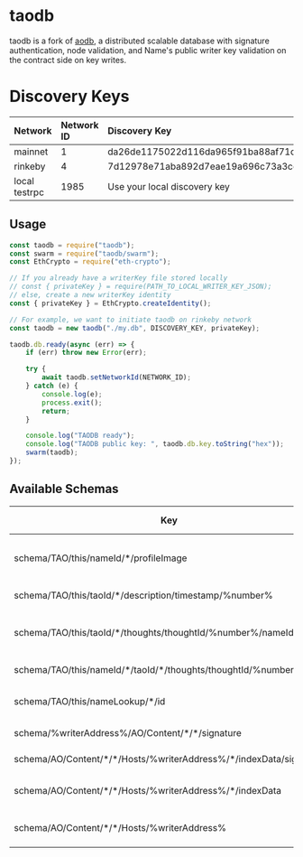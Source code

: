 # taodb

taodb is a fork of [aodb](https://gitlab.paramation.com/paramation-public/aodb), a distributed scalable database with signature authentication, node validation, and Name's public writer key validation on the contract side on key writes.

# Discovery Keys

| Network       | Network ID | Discovery Key                                                    |
| ------------- | :--------- | :--------------------------------------------------------------- |
| mainnet       | 1          | da26de1175022d116da965f91ba88af71d4e8b15424b42b7f1bf7657d8d100e2 |
| rinkeby       | 4          | 7d12978e71aba892d7eae19a696c73a3cd32f779654c5519ed9a766d698baed1 |
| local testrpc | 1985       | Use your local discovery key                                     |

## Usage

```js
const taodb = require("taodb");
const swarm = require("taodb/swarm");
const EthCrypto = require("eth-crypto");

// If you already have a writerKey file stored locally
// const { privateKey } = require(PATH_TO_LOCAL_WRITER_KEY_JSON);
// else, create a new writerKey identity
const { privateKey } = EthCrypto.createIdentity();

// For example, we want to initiate taodb on rinkeby network
const taodb = new taodb("./my.db", DISCOVERY_KEY, privateKey);

taodb.db.ready(async (err) => {
	if (err) throw new Error(err);

	try {
		await taodb.setNetworkId(NETWORK_ID);
	} catch (e) {
		console.log(e);
		process.exit();
		return;
	}

	console.log("TAODB ready");
	console.log("TAODB public key: ", taodb.db.key.toString("hex"));
	swarm(taodb);
});
```

## Available Schemas

| Key                                                                  | Value Description                   |
| -------------------------------------------------------------------- | :---------------------------------- |
| schema/TAO/this/nameId/\*/profileImage                               | Name's base64 profile image         |
| schema/TAO/this/taoId/\*/description/timestamp/%number%              | TAO Description                     |
| schema/TAO/this/taoId/\*/thoughts/thoughtId/%number%/nameId/\*       | Name's Thought for specific TAO     |
| schema/TAO/this/nameId/\*/taoId/\*/thoughts/thoughtId/%number%       | Pointer key to ^^                   |
| schema/TAO/this/nameLookup/\*/id                                     | Name/TAO's actual name to ID lookup |
| schema/%writerAddress%/AO/Content/\*/\*/signature                    | User Content                        |
| schema/AO/Content/\*/\*/Hosts/%writerAddress%/\*/indexData/signature | Content Host                        |
| schema/AO/Content/\*/\*/Hosts/%writerAddress%/\*/indexData           | Content Host indexData              |
| schema/AO/Content/\*/\*/Hosts/%writerAddress%                        | Content Host timestamp              |
